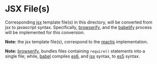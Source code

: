 # JSX File(s)

Corresponding [jsx](https://facebook.github.io/react/docs/jsx-in-depth.html)
 template file(s) in this directory, will be converted from jsx to javascript
 syntax.  Specifically, [browserify](http://browserify.org/), and the
 [babelify](https://babeljs.io/) process will be implemented for this
 conversion.

**Note:** the jsx template file(s), correspond to the
 [reactjs](https://facebook.github.io/react/) implementation.

**Note:** [browserify](http://browserify.org/), bundles files containing 
 `require()` statements into a single file; while, [babel](https://babeljs.io/)
 compiles [es6](http://www.ecma-international.org/publications/files/ECMA-ST/Ecma-262.pdf),
 and [jsx](https://facebook.github.io/react/docs/jsx-in-depth.html) syntax, to
 [es5](http://www.ecma-international.org/publications/files/ECMA-ST/Ecma-262.pdf)
 syntax.